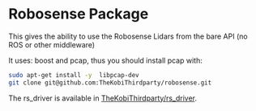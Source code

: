 Robosense Package
===================

This gives the ability to use the Robosense Lidars from the bare API (no ROS or other middleware)

It uses: boost and pcap, thus you should install pcap with:

```bash
sudo apt-get install -y  libpcap-dev
git clone git@github.com:TheKobiThirdparty/robosense.git
```

The rs_driver is available in [TheKobiThirdparty/rs_driver](http://github.com/TheKobiThirdparty/rs_driver).
